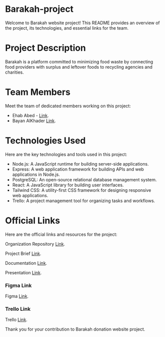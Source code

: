 # Barakah-project

Welcome to Barakah website project! This README provides an overview of the project, its technologies, and essential links for the team.

# Project Description

Barakah is a platform committed to minimizing food waste by connecting food providers with surplus and leftover foods to recycling agencies and charities.

# Team Members

Meet the team of dedicated members working on this project:

- Ehab Abed - [Link](https://github.com/Ehabdhafer).
- Bayan AlKhader [Link](https://github.com/b-ayan).

# Technologies Used

Here are the key technologies and tools used in this project:

- Node.js: A JavaScript runtime for building server-side applications.
- Express: A web application framework for building APIs and web applications in Node.js.
- PostgreSQL: An open-source relational database management system.
- React: A JavaScript library for building user interfaces.
- Tailwind CSS: A utility-first CSS framework for designing responsive web applications.
- Trello: A project management tool for organizing tasks and workflows.

# Official Links

Here are the official links and resources for the project:

Organization Repository [Link](https://github.com/Barakahproject/Barakah-project).

Project Brief [Link](https://drive.google.com/file/d/1N-H7coPP_w5kpWO4gsPFz3MvCUdHoQxa/view?usp=sharing).

Documentation [Link](https://docs.google.com/document/d/162bQBZFlF41hLS3wOOo2r4haDScfO6WuzLR1JENBRSc/edit?usp=sharing).

Presentation [Link](https://gamma.app/docs/Barakah-Project-pgpm8u10pb6fo5u?mode=doc).

### Figma Link

Figma [Link](https://www.figma.com/file/7ejtRMWKFs4jvjC5g9KLnc/Barakah?type=design&node-id=0-1&mode=design&t=g1nnqj1Xi7jDisLj-0).

### Trello Link

Trello [Link](https://trello.com/b/8NOxqDp3/barakah).

Thank you for your contribution to Barakah donation website project.
